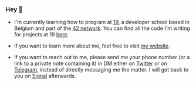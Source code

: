 ### Hey 👋

- I'm currently learning how to program at [19](https://www.s19.be/), a developer school based in Belgium and part of the [42 network](https://www.42.fr/42-network/). You can find all the code I'm writing for projects at 19 [here](https://github.com/maxdesalle/42).

- If you want to learn more about me, feel free to visit [my website](https://maxdesalle.com/about).

- If you want to reach out to me, please send me your phone number (or a link to a private note containing it) in DM either on [Twitter](https://twitter.com/maxdesalle) or on [Telegram](https://t.me/maxdesalle), instead of directly messaging me the matter. I will get back to you on [Signal](https://signal.org) afterwards.
